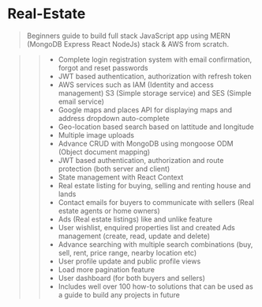 # Real-Estate
> Beginners guide to build full stack JavaScript app using MERN (MongoDB Express React NodeJs) stack &amp; AWS from scratch.



>> * Complete login registration system with email confirmation, forgot and reset passwords
>> * JWT based authentication, authorization with refresh token
>> * AWS services such as IAM (Identity and access management) S3 (Simple storage service) and SES (Simple email service)
>> * Google maps and places API for displaying maps and address dropdown auto-complete
>> * Geo-location based search based on lattitude and longitude
>> * Multiple image uploads
>> * Advance CRUD with MongoDB using mongoose ODM (Object document mapping)
>> * JWT based authentication, authorization and route protection (both server and client)
>> * State management with React Context
>> * Real estate listing for buying, selling and renting house and lands
>> * Contact emails for buyers to communicate with sellers (Real estate agents or home owners)
>> * Ads (Real estate listings) like and unlike feature
>> * User wishlist, enquired properties list and created Ads management (create, read, update and delete)
>> * Advance searching with multiple search combinations (buy, sell, rent, price range, nearby location etc)
>> * User profile update and public profile views
>> * Load more pagination feature
>> * User dashboard (for both buyers and sellers)
>> * Includes well over 100 how-to solutions that can be used as a guide to build any projects in future
